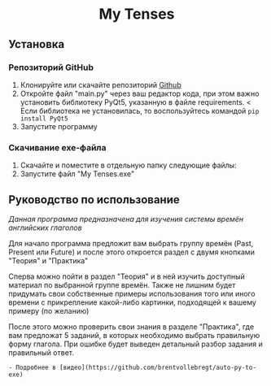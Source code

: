 <h1 align="center">My Tenses</h1>

## Установка
### Репозиторий GitHub


1. Клонируйте или скачайте репозиторий [Github](https://github.com/COBAil/My-Tenses)
2. Откройте файл "main.py" через ваш редактор кода, при этом важно установить библиотеку PyQt5, указанную в файле requirements.
< Если библиотека не установилась, то воспользуйтесь командой ```pip install PyQt5```
3. Запустите программу


### Скачивание exe-файла


1. Скачайте и поместите в отдельную папку следующие файлы: 
2. Запустите файл "My Tenses.exe"

## Руководство по использование
*Данная программа предназначена для изучения системы времён английских глаголов*

Для начало программа предложит вам выбрать группу времён (Past, Present или Future) и после этого откроется раздел с двумя кнопками "Теория" и "Практика"

Сперва можно пойти в раздел "Теория" и в ней изучить доступный материал по выбранной группе времён. Также не лишним будет придумать свои собственные примеры использования того или иного времени с прикрепление какой-либо картинки, подходящей к вашему примеру (по желанию)

После этого можно проверить свои знания в разделе "Практика", где вам предложат 5 заданий, в которых необходимо выбрать правильную форму глагола. При ошибке будет выведен детальный разбор задания и правильный ответ.

    - Подробнее в [видео](https://github.com/brentvollebregt/auto-py-to-exe)
